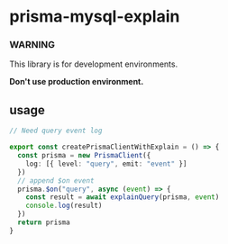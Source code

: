 # prisma-mysql-explain

### WARNING
This library is for development environments.

**Don't use production environment.**

## usage

```ts
// Need query event log

export const createPrismaClientWithExplain = () => {
  const prisma = new PrismaClient({
    log: [{ level: "query", emit: "event" }]
  })
  // append $on event
  prisma.$on("query", async (event) => {
    const result = await explainQuery(prisma, event)
    console.log(result)
  })
  return prisma
}
```